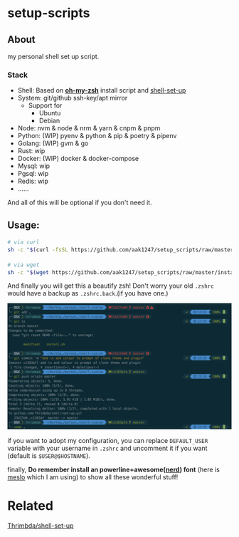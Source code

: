 # setup-scripts


## About 
my personal shell set up script.

### Stack

- Shell: Based on **[oh-my-zsh](https://ohmyz.sh/)** install script and [shell-set-up](https://github.com/Thrimbda/shell-set-up)
- System: git/github ssh-key/apt mirror
  - Support for 
    - Ubuntu
    - Debian
- Node: nvm & node & nrm & yarn & cnpm & pnpm
- Python: (WIP) pyenv & python & pip & poetry & pipenv
- Golang: (WIP) gvm & go
- Rust: wip
- Docker: (WIP) docker & docker-compose
- Mysql: wip
- Pgsql: wip
- Redis: wip
- ......

And all of this will be optional if you don't need it.

## Usage:

```bash
# via curl
sh -c "$(curl -fsSL https://github.com/aak1247/setup_scripts/raw/master/install.sh)"

# via wget
sh -c "$(wget https://github.com/aak1247/setup_scripts/raw/master/install.sh -O -)"
```

And finally you will get this a beautify zsh! Don't worry your old `.zshrc` would have a backup as `.zshrc.back`.(if you have one.)

![screen-shot](https://github.com/Thrimbda/shell-set-up/raw/master/screen_shot.png)

if you want to adopt my configuration, you can replace `DEFAULT_USER` variable with your username in `.zshrc` and uncomment it if you want (default is `$USER@$HOSTNAME`).

finally, **Do remember install an powerline+awesome([nerd](https://github.com/ryanoasis/nerd-fonts)) font** (here is [meslo](https://github.com/aak1247/setup-scripts/raw/master/font/Meslo%20LG%20M%20Regular%20Nerd%20Font%20Complete.otf) which I am using) to show all these wonderful stuff!

# Related 

[Thrimbda/shell-set-up](https://github.com/Thrimbda/shell-set-up)